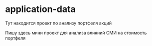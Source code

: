 # application-data
Тут находится проект по анализу портфеля акций

Пишу здесь мини проект для анализа влияний СМИ на стоимость портфеля

